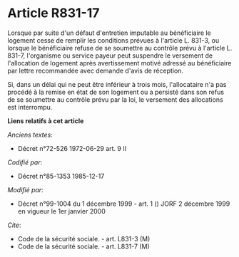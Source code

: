 # Article R831-17

Lorsque par suite d'un défaut d'entretien imputable au bénéficiaire le logement cesse de remplir les conditions prévues à
l'article L. 831-3, ou lorsque le bénéficiaire refuse de se soumettre au contrôle prévu à l'article L. 831-7, l'organisme ou
service payeur peut suspendre le versement de l'allocation de logement   après avertissement motivé adressé au bénéficiaire
par lettre recommandée avec demande d'avis de réception. 

Si, dans un délai qui ne peut être inférieur à trois mois, l'allocataire n'a pas procédé à la remise en état de son logement
ou a persisté dans son refus de se soumettre au contrôle prévu par la loi, le versement des allocations est interrompu.

**Liens relatifs à cet article**

_Anciens textes_:

  - Décret n°72-526 1972-06-29 art. 9 II

_Codifié par_:

  - Décret n°85-1353 1985-12-17

_Modifié par_:

  - Décret n°99-1004 du 1 décembre 1999 - art. 1 () JORF 2 décembre 1999 en vigueur le 1er janvier 2000

_Cite_:

  - Code de la sécurité sociale. - art. L831-3 (M)
  - Code de la sécurité sociale. - art. L831-7 (M)
